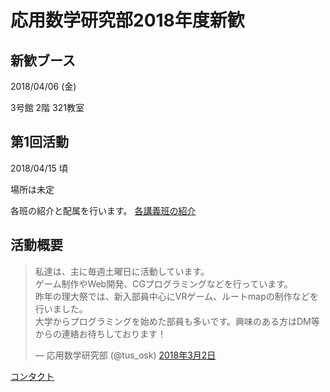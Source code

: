 # 応用数学研究部2018年度新歓

## 新歓ブース

2018/04/06 (金)

3号館 2階 321教室

## 第1回活動

2018/04/15 頃

場所は未定

各班の紹介と配属を行います。
[各講義班の紹介](#page/2018/lecture)

## 活動概要

<blockquote class="twitter-tweet" data-lang="ja"><p lang="ja" dir="ltr">私達は、主に毎週土曜日に活動しています。<br>ゲーム制作やWeb開発、CGプログラミングなどを行っています。<br>昨年の理大祭では、新入部員中心にVRゲーム、ルートmapの制作などを行いました。<br>大学からプログラミングを始めた部員も多いです。興味のある方はDM等からの連絡お待ちしております！</p>&mdash; 応用数学研究部 (@tus_osk) <a href="https://twitter.com/tus_osk/status/969567647674204160?ref_src=twsrc%5Etfw">2018年3月2日</a></blockquote>

[コンタクト](#contact)
